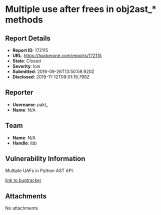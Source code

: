 # Multiple use after frees in obj2ast_* methods

## Report Details
- **Report ID**: 172115
- **URL**: https://hackerone.com/reports/172115
- **State**: Closed
- **Severity**: low
- **Submitted**: 2016-09-26T13:50:59.920Z
- **Disclosed**: 2019-11-12T09:01:19.798Z

## Reporter
- **Username**: pakt_
- **Name**: N/A

## Team
- **Name**: N/A
- **Handle**: ibb

## Vulnerability Information
Multiple UAFs in Python AST API.

[link to bugtracker](http://bugs.python.org/issue24098)

## Attachments
No attachments
